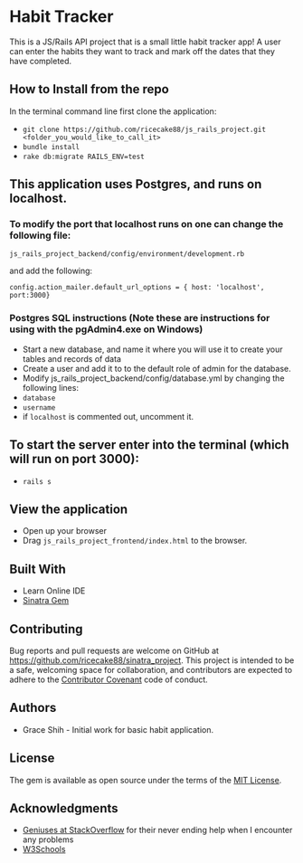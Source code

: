 # Habit Tracker

This is a JS/Rails API project that is a small little habit tracker app! A user can enter the habits they want to track and mark off the dates that they have completed.

## How to Install from the repo

In the terminal command line first clone the application:

* `git clone https://github.com/ricecake88/js_rails_project.git <folder_you_would_like_to_call_it>`
* `bundle install`
* `rake db:migrate RAILS_ENV=test`

## This application uses Postgres, and runs on localhost. 

### To modify the port that localhost runs on one can change the following file:

  `js_rails_project_backend/config/environment/development.rb`

and add the following:

  `config.action_mailer.default_url_options = { host: 'localhost', port:3000}`

### Postgres SQL instructions (Note these are instructions for using with the pgAdmin4.exe on Windows)

* Start a new database, and name it where you will use it to create your tables and records of data
* Create a user and add it to to the default role of admin for the database.
* Modify js_rails_project_backend/config/database.yml by changing the following lines:
*   `database`
*   `username`
*   if `localhost` is commented out, uncomment it.

## To start the server enter into the terminal (which will run on port 3000):
* `rails s`

## View the application

* Open up your browser
* Drag `js_rails_project_frontend/index.html` to the browser.

## Built With

* Learn Online IDE
* [Sinatra Gem](https://rubygems.org/gems/sinatra-activerecord/versions/2.0.9)

## Contributing

Bug reports and pull requests are welcome on GitHub at https://github.com/ricecake88/sinatra_project. This project is intended to be a safe, welcoming space for collaboration, and contributors are expected to adhere to the [Contributor Covenant](contributor-covenant.org) code of conduct.

## Authors

* Grace Shih - Initial work for basic habit application.

## License

The gem is available as open source under the terms of the [MIT License](http://opensource.org/licenses/MIT).

## Acknowledgments

* [Geniuses at StackOverflow](http://stackoverflow.com) for their never ending help when I encounter any problems
* [W3Schools](https://www.w3schools.com)
